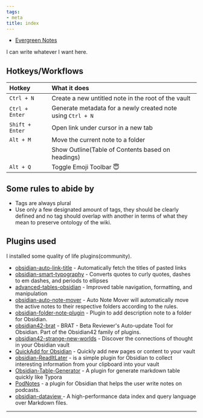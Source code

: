 ```yaml
---
tags:
- meta
title: index
---
```

   
   
- [Evergreen Notes](./04%20Archive/Evergreen%20Notes.md)   
   

   
I can write whatever I want here.
   
   
## Hotkeys/Workflows   
   
| Hotkey          | What it does                                                |   
|:--------------- |:----------------------------------------------------------- |   
| `Ctrl + N`      | Create a new untitled note in the root of the vault         |   
| `Ctrl + Enter`  | Generate metadata for a newly created note using `Ctrl + N` |   
| `Shift + Enter` | Open link under cursor in a new tab                         |   
| `Alt + M`       | Move the current note to a folder                           |   
|                 | Show Outline(Table of Contents based on headings)           |   
| `Alt + Q`       | Toggle Emoji Toolbar        😇                                                    |   
   
## Some rules to abide by   
   
   
- Tags are always plural   
- Use only a  few designated amount of tags, they should be clearly defined and no tag should overlap with another in terms of what they mean to preserve ontology of the wiki.   
   
## Plugins used   
   
I installed some quality of life plugins(community).   
   
   
- [obsidian-auto-link-title](https://github.com/zolrath/obsidian-auto-link-title) -  Automatically fetch the titles of pasted links   
- [obsidian-smart-typography](https://github.com/mgmeyers/obsidian-smart-typography) -  Converts quotes to curly quotes, dashes to em dashes, and periods to ellipses   
- [advanced-tables-obsidian](https://github.com/tgrosinger/advanced-tables-obsidian) - Improved table navigation, formatting, and manipulation       
- [obsidian-auto-note-mover](https://github.com/farux/obsidian-auto-note-mover) - Auto Note Mover will automatically move the active notes to their respective folders according to the rules.                       
- [obsidian-folder-note-plugin](https://github.com/xpgo/obsidian-folder-note-plugin) - Plugin to add description note to a folder for Obsidian.                   
- [obsidian42-brat](https://github.com/TfTHacker/obsidian42-brat) - BRAT - Beta Reviewer's Auto-update Tool for Obsidian. Part of the Obsidian42 family of plugins.   
- [obsidian42-strange-new-worlds](https://github.com/TfTHacker/obsidian42-strange-new-worlds) -  Discover the connections of thought in your Obsidian vault   
- [QuickAdd for Obsidian](https://github.com/chhoumann/quickadd) - Quickly add new pages or content to your vault   
- [obsidian-ReadItLater](https://github.com/DominikPieper/obsidian-ReadItLater) - is a simple plugin for Obsidian to collect interesting information from your clipboard into your vault          
- [Obsidian-Table-Generator](https://github.com/quorafind/obsidian-table-generator) - A plugin for generate markdown table quickly like Typora        
- [PodNotes](https://github.com/chhoumann/PodNotes) -  a plugin for Obsidian that helps the user write notes on podcasts.   
- [obsidian-dataview ](https://github.com/blacksmithgu/obsidian-dataview) - A high-performance data index and query language over Markdown files.   
   
   
---